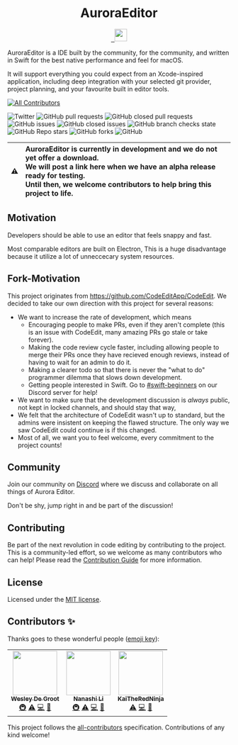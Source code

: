 
<p align="center">
  <h1 align="center">AuroraEditor</h1>
</p>

<p align="center">
  <a aria-label="Follow Aurora Editor on Twitter" href="https://twitter.com/Aurora_Editor" target="_blank">
    <img alt="" src="https://img.shields.io/badge/Follow%20@Aurora_Editor-black.svg?style=for-the-badge&logo=Twitter">
  </a>
  <a aria-label="Join the community on Discord" href="https://discord.gg/YyRWU7nbXG" target="_blank">
    <img alt="" src="https://img.shields.io/badge/Join%20the%20community-black.svg?style=for-the-badge&logo=Discord">
    <img alt="" src="https://img.shields.io/discord/997410333348077620" height="28">
  </a>
</p>

AuroraEditor is a IDE built by the community, for the community, and written in Swift for the best native performance and feel for macOS. 

It will support everything you could expect from an Xcode-inspired application, including deep integration with your selected git provider, project planning, and your favourite built in editor tools.

<!-- ALL-CONTRIBUTORS-BADGE:START - Do not remove or modify this section -->
[![All Contributors](https://img.shields.io/badge/all_contributors-3-orange.svg?style=flat-square)](#contributors-)
<!-- ALL-CONTRIBUTORS-BADGE:END -->
![Twitter](https://img.shields.io/twitter/follow/aurora_editor?style=social)
![GitHub pull requests](https://img.shields.io/github/issues-pr/AuroraEditor/AuroraEditor)
![GitHub closed pull requests](https://img.shields.io/github/issues-pr-closed-raw/AuroraEditor/AuroraEditor)
![GitHub issues](https://img.shields.io/github/issues-raw/AuroraEditor/AuroraEditor)
![GitHub closed issues](https://img.shields.io/github/issues-closed-raw/AuroraEditor/AuroraEditor)
![GitHub branch checks state](https://img.shields.io/github/checks-status/AuroraEditor/AuroraEditor/main?style=flat-square)
![GitHub Repo stars](https://img.shields.io/github/stars/AuroraEditor/AuroraEditor?style=flat-square)
![GitHub forks](https://img.shields.io/github/forks/AuroraEditor/AuroraEditor?style=flat-square)
![GitHub](https://img.shields.io/github/license/AuroraEditor/AuroraEditor?color=blue)

| :warning: | **AuroraEditor is currently in development and we do not yet offer a download.** <br> We will post a link here when we have an alpha release ready for testing. <br> Until then, we welcome contributors to help bring this project to life. | 
| - |:-|

## Motivation

Developers should be able to use an editor that feels snappy and fast.

Most comparable editors are built on Electron, This is a huge disadvantage because it utilize a lot of unneccecary system resources.

## Fork-Motivation

This project originates from https://github.com/CodeEditApp/CodeEdit. We decided to take our own direction with this project for several reasons:
- We want to increase the rate of development, which means
  - Encouraging people to make PRs, even if they aren't complete (this is an issue with CodeEdit, many amazing PRs go stale or take forever).
  - Making the code review cycle faster, including allowing people to merge their PRs once they have recieved enough reviews, instead of having to wait for an admin to do it. 
  - Making a clearer todo so that there is never the "what to do" programmer dilemma that slows down development.
  - Getting people interested in Swift. Go to [#swift-beginners](https://discord.gg/5aecJ4rq9D) on our Discord server for help!
- We want to make sure that the development discussion is *always* public, not kept in locked channels, and should stay that way,
- We felt that the architecture of CodeEdit wasn't up to standard, but the admins were insistent on keeping the flawed structure. The only way we saw CodeEdit could continue is if this changed. 
- Most of all, we want you to feel welcome, every commitment to the project counts!

## Community

Join our community on [Discord](https://discord.gg/vsu37gqGrK) where we discuss and collaborate on all things of Aurora Editor.

Don't be shy, jump right in and be part of the discussion!

## Contributing

Be part of the next revolution in code editing by contributing to the project.
This is a community-led effort, so we welcome as many contributors who can help!
Please read the [Contribution Guide](https://github.com/AuroraEditor/Editor/blob/main/CONTRIBUTING.md) for more information.

## License

Licensed under the [MIT license](https://github.com/AuroraEditor/Editor/blob/main/LICENSE.md).

## Contributors ✨

Thanks goes to these wonderful people ([emoji key](https://allcontributors.org/docs/en/emoji-key)):

<!-- ALL-CONTRIBUTORS-LIST:START - Do not remove or modify this section -->
<!-- prettier-ignore-start -->
<!-- markdownlint-disable -->
<table>
  <tr>
    <td align="center"><a href="https://wdg.codes"><img src="https://avatars.githubusercontent.com/u/1290461?v=4?s=100" width="100px;" alt=""/><br /><sub><b>Wesley De Groot</b></sub></a><br /><a href="#infra-wdg" title="Infrastructure (Hosting, Build-Tools, etc)">🚇</a> <a href="https://github.com/AuroraEditor/AuroraEditor/commits?author=wdg" title="Tests">⚠️</a> <a href="https://github.com/AuroraEditor/AuroraEditor/commits?author=wdg" title="Code">💻</a> <a href="#maintenance-wdg" title="Maintenance">🚧</a></td>
    <td align="center"><a href="https://github.com/nanashili"><img src="https://avatars.githubusercontent.com/u/63672227?v=4?s=100" width="100px;" alt=""/><br /><sub><b>Nanashi Li</b></sub></a><br /><a href="#infra-nanashili" title="Infrastructure (Hosting, Build-Tools, etc)">🚇</a> <a href="https://github.com/AuroraEditor/AuroraEditor/commits?author=nanashili" title="Tests">⚠️</a> <a href="https://github.com/AuroraEditor/AuroraEditor/commits?author=nanashili" title="Code">💻</a> <a href="#maintenance-nanashili" title="Maintenance">🚧</a></td>
    <td align="center"><a href="https://github.com/KaiTheRedNinja"><img src="https://avatars.githubusercontent.com/u/88234730?v=4?s=100" width="100px;" alt=""/><br /><sub><b>KaiTheRedNinja</b></sub></a><br /><a href="https://github.com/AuroraEditor/AuroraEditor/commits?author=KaiTheRedNinja" title="Tests">⚠️</a> <a href="https://github.com/AuroraEditor/AuroraEditor/commits?author=KaiTheRedNinja" title="Code">💻</a> <a href="#maintenance-KaiTheRedNinja" title="Maintenance">🚧</a></td>
  </tr>
</table>

<!-- markdownlint-restore -->
<!-- prettier-ignore-end -->

<!-- ALL-CONTRIBUTORS-LIST:END -->

This project follows the [all-contributors](https://github.com/all-contributors/all-contributors) specification. Contributions of any kind welcome!
